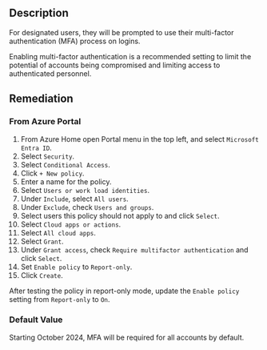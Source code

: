 ## Description

For designated users, they will be prompted to use their multi-factor authentication (MFA) process on logins.

Enabling multi-factor authentication is a recommended setting to limit the potential of accounts being compromised and limiting access to authenticated personnel.

## Remediation

### From Azure Portal

1. From Azure Home open Portal menu in the top left, and select `Microsoft Entra ID`.
2. Select `Security`.
3. Select `Conditional Access`.
4. Click `+ New policy`.
5. Enter a name for the policy.
6. Select `Users or work load identities`.
7. Under `Include`, select `All users`.
8. Under `Exclude`, check `Users and groups`.
9. Select users this policy should not apply to and click `Select`.
10. Select `Cloud apps or actions`.
11. Select `All cloud apps`.
12. Select `Grant`.
13. Under `Grant access`, check `Require multifactor authentication` and click `Select`.
14. Set `Enable policy` to `Report-only`.
15. Click `Create`.

After testing the policy in report-only mode, update the `Enable policy` setting from `Report-only` to `On`.

### Default Value

Starting October 2024, MFA will be required for all accounts by default.
